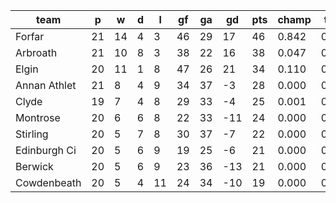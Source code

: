 |     team     | p  | w  | d | l  | gf | ga | gd  | pts | champ | top2  | top3  | top4  |  5-7  | bot4  | bot3  | bot2  |
|--------------|----|----|---|----|----|----|-----|-----|-------|-------|-------|-------|-------|-------|-------|-------|
| Forfar       | 21 | 14 | 4 |  3 | 46 | 29 |  17 |  46 | 0.842 | 0.973 | 0.998 | 1.000 | 0.000 | 0.000 | 0.000 | 0.000|
| Arbroath     | 21 | 10 | 8 |  3 | 38 | 22 |  16 |  38 | 0.047 | 0.351 | 0.818 | 0.949 | 0.050 | 0.003 | 0.001 | 0.000|
| Elgin        | 20 | 11 | 1 |  8 | 47 | 26 |  21 |  34 | 0.110 | 0.617 | 0.906 | 0.975 | 0.025 | 0.001 | 0.001 | 0.000|
| Annan Athlet | 21 |  8 | 4 |  9 | 34 | 37 |  -3 |  28 | 0.000 | 0.016 | 0.094 | 0.390 | 0.521 | 0.183 | 0.089 | 0.035|
| Clyde        | 19 |  7 | 4 |  8 | 29 | 33 |  -4 |  25 | 0.001 | 0.038 | 0.148 | 0.450 | 0.472 | 0.157 | 0.078 | 0.032|
| Montrose     | 20 |  6 | 6 |  8 | 22 | 33 | -11 |  24 | 0.000 | 0.001 | 0.008 | 0.054 | 0.453 | 0.682 | 0.493 | 0.303|
| Stirling     | 20 |  5 | 7 |  8 | 30 | 37 |  -7 |  22 | 0.000 | 0.003 | 0.020 | 0.105 | 0.543 | 0.534 | 0.352 | 0.199|
| Edinburgh Ci | 20 |  5 | 6 |  9 | 19 | 25 |  -6 |  21 | 0.000 | 0.000 | 0.003 | 0.035 | 0.364 | 0.770 | 0.601 | 0.411|
| Berwick      | 20 |  5 | 6 |  9 | 23 | 36 | -13 |  21 | 0.000 | 0.000 | 0.003 | 0.027 | 0.313 | 0.816 | 0.661 | 0.467|
| Cowdenbeath  | 20 |  5 | 4 | 11 | 24 | 34 | -10 |  19 | 0.000 | 0.000 | 0.003 | 0.016 | 0.259 | 0.854 | 0.725 | 0.552|
